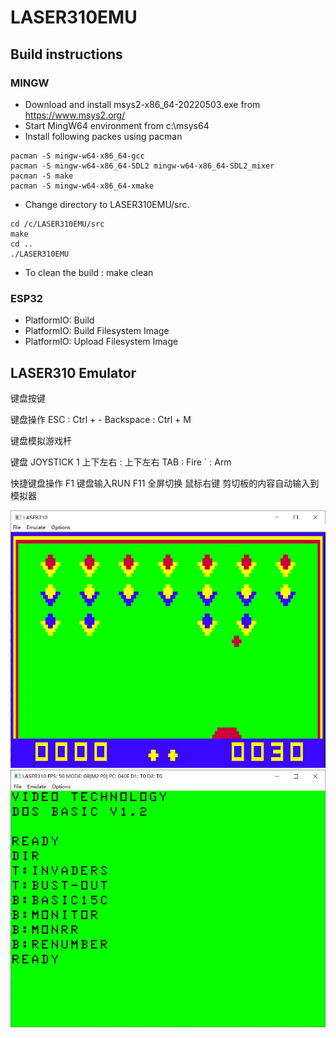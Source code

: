 # LASER310EMU

## Build instructions

### MINGW
* Download and install msys2-x86_64-20220503.exe from https://www.msys2.org/
* Start MingW64 environment from c:\msys64
* Install following packes using pacman
~~~
pacman -S mingw-w64-x86_64-gcc
pacman -S mingw-w64-x86_64-SDL2 mingw-w64-x86_64-SDL2_mixer
pacman -S make
pacman -S mingw-w64-x86_64-xmake
~~~ 
* Change directory to LASER310EMU/src.
~~~
cd /c/LASER310EMU/src
make
cd ..
./LASER310EMU
~~~
* To clean the build : make clean

### ESP32
* PlatformIO: Build
* PlatformIO: Build Filesystem Image
* PlatformIO: Upload Filesystem Image

## LASER310 Emulator

键盘按键

键盘操作
ESC       : Ctrl + -
Backspace : Ctrl + M


键盘模拟游戏杆

键盘       JOYSTICK 1
上下左右 : 上下左右
TAB      : Fire
`        : Arm

快捷键盘操作
F1        键盘输入RUN
F11       全屏切换
鼠标右键  剪切板的内容自动输入到模拟器

![LASER310EMU](LASER310EMU.JPG)
![LASER310DD20](LASER310DD20.JPG)

